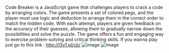 Code Breaker is a JavaScript game that challenges players to crack a code by arranging colors. The game presents a set of colored pegs, and the player must use logic and deduction to arrange them in the correct order to match the hidden code. With each attempt, players are given feedback on the accuracy of their guesses, allowing them to gradually narrow down the possibilities and solve the puzzle. The game offers a fun and engaging way to exercise problem-solving and critical thinking skills.
If you wanna play just go to this link : http://l3v1.pl/cb/
![image](https://user-images.githubusercontent.com/98186890/213996410-89668bab-aac6-4147-a7db-12384dfe8028.png)
![image](https://user-images.githubusercontent.com/98186890/213996634-10b16104-e29a-4d86-a9e5-88b649b41286.png)

